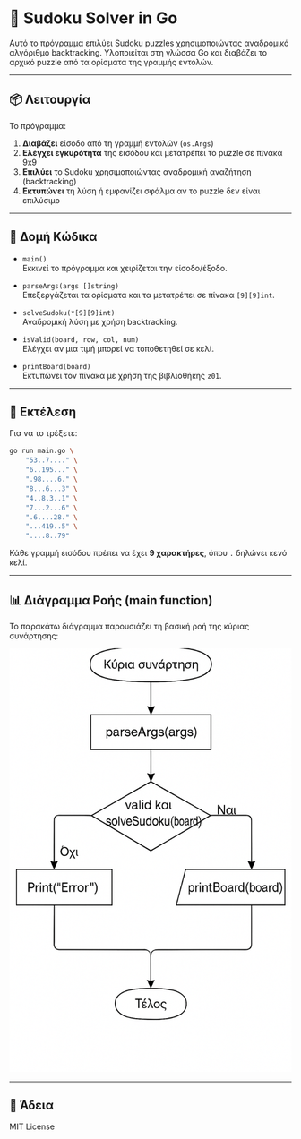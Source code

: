 
# 🧩 Sudoku Solver in Go

Αυτό το πρόγραμμα επιλύει Sudoku puzzles χρησιμοποιώντας αναδρομικό αλγόριθμο backtracking. Υλοποιείται στη γλώσσα Go και διαβάζει το αρχικό puzzle από τα ορίσματα της γραμμής εντολών.

---

## 📦 Λειτουργία

Το πρόγραμμα:

1. **Διαβάζει** είσοδο από τη γραμμή εντολών (`os.Args`)
2. **Ελέγχει εγκυρότητα** της εισόδου και μετατρέπει το puzzle σε πίνακα 9x9
3. **Επιλύει** το Sudoku χρησιμοποιώντας αναδρομική αναζήτηση (backtracking)
4. **Εκτυπώνει** τη λύση ή εμφανίζει σφάλμα αν το puzzle δεν είναι επιλύσιμο

---

## 📐 Δομή Κώδικα

- `main()`  
  Εκκινεί το πρόγραμμα και χειρίζεται την είσοδο/έξοδο.

- `parseArgs(args []string)`  
  Επεξεργάζεται τα ορίσματα και τα μετατρέπει σε πίνακα `[9][9]int`.

- `solveSudoku(*[9][9]int)`  
  Αναδρομική λύση με χρήση backtracking.

- `isValid(board, row, col, num)`  
  Ελέγχει αν μια τιμή μπορεί να τοποθετηθεί σε κελί.

- `printBoard(board)`  
  Εκτυπώνει τον πίνακα με χρήση της βιβλιοθήκης `z01`.

---

## 🔧 Εκτέλεση

Για να το τρέξετε:

```bash
go run main.go \
    "53..7...." \
    "6..195..." \
    ".98....6." \
    "8...6...3" \
    "4..8.3..1" \
    "7...2...6" \
    ".6....28." \
    "...419..5" \
    "....8..79"
```

Κάθε γραμμή εισόδου πρέπει να έχει **9 χαρακτήρες**, όπου `.` δηλώνει κενό κελί.

---

## 📊 Διάγραμμα Ροής (main function)

Το παρακάτω διάγραμμα παρουσιάζει τη βασική ροή της κύριας συνάρτησης:

![Sudoku Flowchart](./sudoku-diagram.png)

---

## 📜 Άδεια

MIT License
